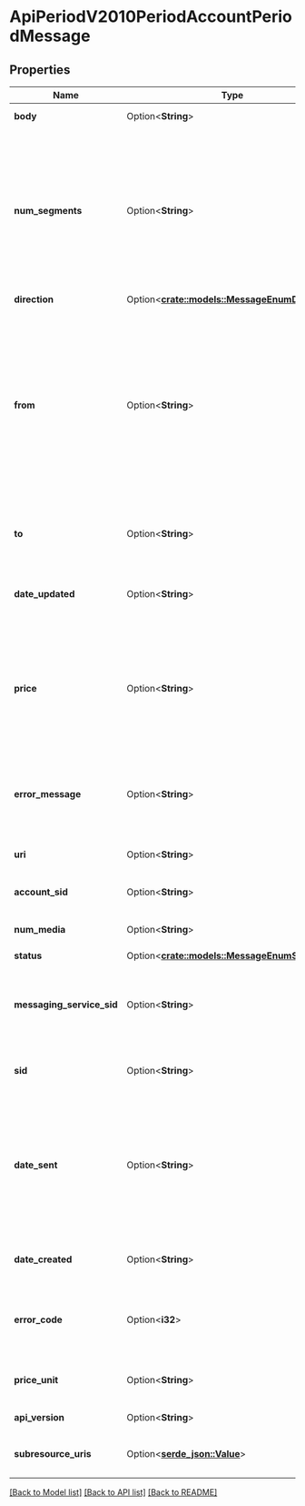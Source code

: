 # ApiPeriodV2010PeriodAccountPeriodMessage

## Properties

Name | Type | Description | Notes
------------ | ------------- | ------------- | -------------
**body** | Option<**String**> | The text content of the message | [optional]
**num_segments** | Option<**String**> | The number of segments that make up the complete message. SMS message bodies that exceed the [character limit](https://www.twilio.com/docs/glossary/what-sms-character-limit) are segmented and charged as multiple messages. Note: For messages sent via a Messaging Service, `num_segments` is initially `0`, since a sender hasn't yet been assigned. | [optional]
**direction** | Option<[**crate::models::MessageEnumDirection**](message_enum_direction.md)> |  | [optional]
**from** | Option<**String**> | The sender's phone number (in [E.164](https://en.wikipedia.org/wiki/E.164) format), [alphanumeric sender ID](https://www.twilio.com/docs/sms/send-messages#use-an-alphanumeric-sender-id), [Wireless SIM](https://www.twilio.com/docs/iot/wireless/programmable-wireless-send-machine-machine-sms-commands), [short code](https://www.twilio.com/docs/sms/api/short-code), or  [channel address](https://www.twilio.com/docs/messaging/channels) (e.g., `whatsapp:+15554449999`). For incoming messages, this is the number or channel address of the sender. For outgoing messages, this value is a Twilio phone number, alphanumeric sender ID, short code, or channel address from which the message is sent. | [optional]
**to** | Option<**String**> | The recipient's phone number (in [E.164](https://en.wikipedia.org/wiki/E.164) format) or [channel address](https://www.twilio.com/docs/messaging/channels) (e.g. `whatsapp:+15552229999`) | [optional]
**date_updated** | Option<**String**> | The [RFC 2822](https://datatracker.ietf.org/doc/html/rfc2822#section-3.3) timestamp (in GMT) of when the Message resource was last updated | [optional]
**price** | Option<**String**> | The amount billed for the message in the currency specified by `price_unit`. The `price` is populated after the message has been sent/received, and may not be immediately availalble. View the [Pricing page](https://www.twilio.com/en-us/pricing) for more details. | [optional]
**error_message** | Option<**String**> | The description of the `error_code` if the Message `status` is `failed` or `undelivered`. If no error was encountered, the value is `null`. | [optional]
**uri** | Option<**String**> | The URI of the Message resource, relative to `https://api.twilio.com`. | [optional]
**account_sid** | Option<**String**> | The SID of the [Account](https://www.twilio.com/docs/iam/api/account) associated with the Message resource | [optional]
**num_media** | Option<**String**> | The number of media files associated with the Message resource. | [optional]
**status** | Option<[**crate::models::MessageEnumStatus**](message_enum_status.md)> |  | [optional]
**messaging_service_sid** | Option<**String**> | The SID of the [Messaging Service](https://www.twilio.com/docs/messaging/api/service-resource) associated with the Message resource. The value is `null` if a Messaging Service was not used. | [optional]
**sid** | Option<**String**> | The unique, Twilio-provided string that identifies the Message resource. | [optional]
**date_sent** | Option<**String**> | The [RFC 2822](https://datatracker.ietf.org/doc/html/rfc2822#section-3.3) timestamp (in GMT) of when the Message was sent. For an outgoing message, this is when Twilio sent the message. For an incoming message, this is when Twilio sent the HTTP request to your incoming message webhook URL. | [optional]
**date_created** | Option<**String**> | The [RFC 2822](https://datatracker.ietf.org/doc/html/rfc2822#section-3.3) timestamp (in GMT) of when the Message resource was created | [optional]
**error_code** | Option<**i32**> | The [error code](https://www.twilio.com/docs/api/errors) returned if the Message `status` is `failed` or `undelivered`. If no error was encountered, the value is `null`. | [optional]
**price_unit** | Option<**String**> | The currency in which `price` is measured, in [ISO 4127](https://www.iso.org/iso/home/standards/currency_codes.htm) format (e.g. `usd`, `eur`, `jpy`). | [optional]
**api_version** | Option<**String**> | The API version used to process the Message | [optional]
**subresource_uris** | Option<[**serde_json::Value**](.md)> | A list of related resources identified by their URIs relative to `https://api.twilio.com` | [optional]

[[Back to Model list]](../README.md#documentation-for-models) [[Back to API list]](../README.md#documentation-for-api-endpoints) [[Back to README]](../README.md)



